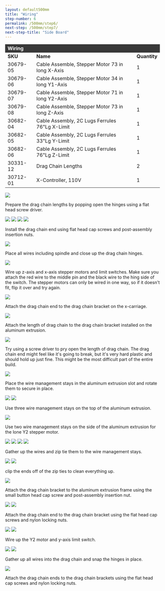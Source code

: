 ```yaml
---
layout: default500mm
title: "Wiring"
step-number: 6
permalink: /500mm/step6/
next-step: /500mm/step7/
next-step-title: "Side Board"
---
```

<table>
<tr><td style="color:#fff;background: #383838;" colspan="3"><b>Wiring
</b></td></tr>
	<tr>
		<td><b>SKU</b></td>
		<td><b>Name</b></td>
		<td><b>Quantity</b></td>
	</tr>
	<tr>
		<td>
30679-05</td>
		<td>Cable Assemble, Stepper Motor 73 in long X-Axis</td>
		<td>1</td>
	</tr>
	<tr>
		<td>
30679-06</td>
		<td>Cable Assemble, Stepper Motor 34 in long Y1-Axis</td>
		<td>1</td>
	</tr>
	<tr>
		<td>
30679-07</td>
		<td>Cable Assemble, Stepper Motor 71 in long Y2-Axis</td>
		<td>1</td>
	</tr>
	<tr>
		<td>
30679-08</td>
		<td>Cable Assemble, Stepper Motor 73 in long Z-Axis</td>
		<td>1</td>
	</tr>
	<tr>
		<td>
30682-04</td>
		<td>Cable Assembly, 2C Lugs Ferrules 76"Lg X-Limit</td>
		<td>1</td>
	</tr>
	<tr>
		<td>
30682-05</td>
		<td>Cable Assembly, 2C Lugs Ferrules 33"Lg Y-Limit</td>
		<td>1</td>
	</tr>
	<tr>
		<td>
30682-06</td>
		<td>Cable Assembly, 2C Lugs Ferrules 76"Lg Z-Limit</td>
		<td>1</td>
	</tr>
	<tr>
		<td>
30331-12</td>
		<td>Drag Chain Lengths</td>
		<td>2</td>
	</tr>
	<tr>
		<td>
30712-01</td>
		<td>X-Controller, 110V</td>
		<td>1</td>
	</tr>
</table>

<img src="../jpfs_DSC2806.jpg">
<p>Prepare the drag chain lengths by popping open the hinges using a flat head screw driver.</p>
<img src="../jpfs_DSC2812.jpg">
<img src="../jpfs_DSC2834.jpg">
<img src="../P4220499jpg04.jpg">
<img src="../jpfs_DSC2837.jpg">
<p>Install the drag chain end using flat head cap screws and post-assembly insertion nuts.</p>
<img src="../jpfs_DSC2873.jpg">
<p>Place all wires including spindle and close up the drag chain hinges.</p>
<img src="../jpfs_DSC2883.jpg">
<p>Wire up z-axis and x-axis stepper motors and limit switches.  Make sure you attach the red wire to the middle pin and the black wire to the hing side of the switch.  The stepper motors can only be wired in one way, so if it doesn't fit, flip it over and try again.</p>
<img src="../P4220500jpg05.jpg">
<p>Attach the drag chain end to the drag chain bracket on the x-carriage.</p>
<img src="../P4220503jpg08.jpg">
<p>Attach the length of drag chain to the drag chain bracket installed on the aluminum extrusion.</p>
<img src="../jpfs_DSC2902.jpg">
<p>Try using a screw driver to pry open the length of drag chain.  The drag chain end might feel like it's going to break, but it's very hard plastic and should hold up just fine.  This might be the most difficult part of the entire build.</p>
<img src="../jpfs_DSC2916.jpg">
<p>Place the wire management stays in the aluminum extrusion slot and rotate them to secure in place.</p>
<img src="../jpfs_DSC2918.jpg">
<img src="../P4220504jpg09.jpg">
<p>Use three wire management stays on the top of the aluminum extrusion.</p>
<img src="../P4220505jpg10.jpg">
<p>Use two wire management stays on the side of the aluminum extrusion for the lone Y2 stepper motor.</p>
<img src="../P4220509jpg14.jpg">
<img src="../P4220510jpg15.jpg">
<img src="../P4220511jpg16.jpg">
<img src="../P4220514jpg19.jpg">
<p>Gather up the wires and zip tie them to the wire management stays.</p>
<img src="../P4220519jpg24.jpg">
<img src="../P4220521jpg26.jpg">
<p>clip the ends off of the zip ties to clean everything up.</p>
<img src="../jpfs_DSC2822.jpg">
<p>Attach the drag chain bracket to the aluminum extrusion frame using the small button head cap screw and post-assembly insertion nut.</p>
<img src="../jpfs_DSC2924.jpg">
<img src="../jpfs_DSC2926.jpg">
<p>Attach the drag chain end to the drag chain bracket using the flat head cap screws and nylon locking nuts.</p>
<img src="../jpfs_DSC2927.jpg">
<img src="../P4220523jpg28.jpg">
<p>Wire up the Y2 motor and y-axis limit switch.</p>
<img src="../P4220527jpg32.jpg">
<img src="../P4220530jpg35.jpg">
<p>Gather up all wires into the drag chain and snap the hinges in place.</p>
<img src="../P4220536jpg41.jpg">
<p>Attach the drag chain ends to the drag chain brackets using the flat head cap screws and nylon locking nuts.</p>